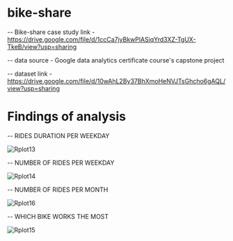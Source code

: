 # bike-share
-- Bike-share case study link - https://drive.google.com/file/d/1ccCa7jyBkwPlASiqYrd3XZ-TgUX-TkeB/view?usp=sharing

-- data source - Google data analytics certificate course's capstone project

-- dataset link - https://drive.google.com/file/d/10wAhL2By37BhXmoHeNVJTsGhcho6gAQL/view?usp=sharing 

# Findings of analysis

-- RIDES DURATION PER WEEKDAY

![Rplot13](https://user-images.githubusercontent.com/109203514/181680743-e84e2d55-9a0b-48eb-8309-218c6b288a9c.png)

-- NUMBER OF RIDES PER WEEKDAY

![Rplot14](https://user-images.githubusercontent.com/109203514/181681530-06274010-01e2-4c8e-a615-bca7d5c91d6c.png)

-- NUMBER OF RIDES PER MONTH

![Rplot16](https://user-images.githubusercontent.com/109203514/181681615-f92f1bd5-79d0-4bc2-835c-f36acc926b4c.png)

-- WHICH BIKE WORKS THE MOST

![Rplot15](https://user-images.githubusercontent.com/109203514/181681723-ed6cd392-c310-4ed7-a7c3-c80892fde55e.png)


